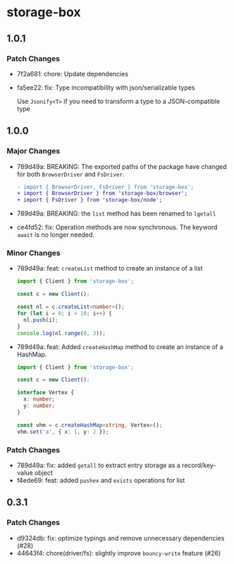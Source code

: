 # storage-box

## 1.0.1

### Patch Changes

- 7f2a681: chore: Update dependencies
- fa5ee22: fix: Type incompatibility with json/serializable types

  Use `Jsonify<T>` if you need to transform a type to a JSON-compatible type

## 1.0.0

### Major Changes

- 789d49a: BREAKING: The exported paths of the package have changed for both `BrowserDriver` and `FsDriver`.

  ```diff
  - import { BrowserDriver, FsDriver } from 'storage-box';
  + import { BrowserDriver } from 'storage-box/browser';
  + import { FsDriver } from 'storage-box/node';
  ```

- 789d49a: BREAKING: the `list` method has been renamed to `lgetall`
- ce4fd52: fix: Operation methods are now synchronous. The keyword `await` is no longer needed.

### Minor Changes

- 789d49a: feat: `createList` method to create an instance of a list

  ```typescript
  import { Client } from 'storage-box';

  const c = new Client();

  const nl = c.createList<number>();
  for (let i = 0; i < 10; i++) {
    nl.push(i);
  }
  console.log(nl.range(0, 3));
  ```

- 789d49a: feat: Added `createHashMap` method to create an instance of a HashMap.

  ```typescript
  import { Client } from 'storage-box';

  const c = new Client();

  interface Vertex {
    x: number;
    y: number;
  }

  const vhm = c.createHashMap<string, Vertex>();
  vhm.set('a', { x: 1, y: 2 });
  ```

### Patch Changes

- 789d49a: fix: added `getall` to extract entry storage as a record/key-value object
- f4ede69: feat: added `pushex` and `exists` operations for list

## 0.3.1

### Patch Changes

- d9324db: fix: optimize typings and remove unnecessary dependencies (#28)
- 44643f4: chore(driver/fs): slightly improve `bouncy-write` feature (#26)
